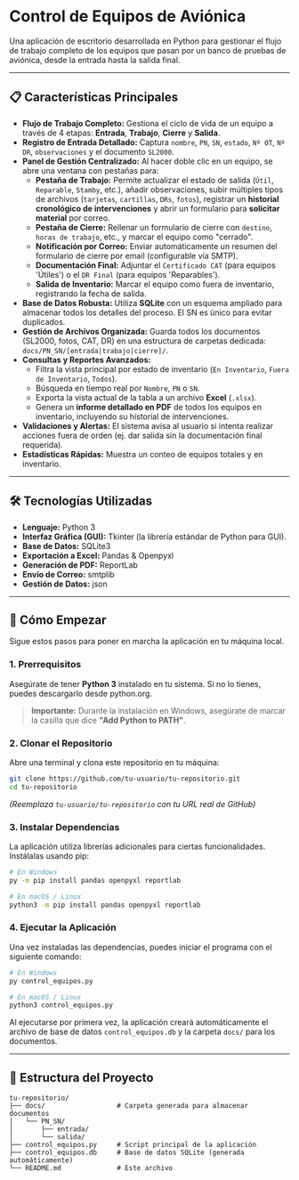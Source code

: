 # Control de Equipos de Aviónica

Una aplicación de escritorio desarrollada en Python para gestionar el flujo de trabajo completo de los equipos que pasan por un banco de pruebas de aviónica, desde la entrada hasta la salida final.

---

## 📋 Características Principales
*   **Flujo de Trabajo Completo:** Gestiona el ciclo de vida de un equipo a través de 4 etapas: **Entrada**, **Trabajo**, **Cierre** y **Salida**.
*   **Registro de Entrada Detallado:** Captura `nombre`, `PN`, `SN`, `estado`, `Nº OT`, `Nº DR`, `observaciones` y el documento `SL2000`.
*   **Panel de Gestión Centralizado:** Al hacer doble clic en un equipo, se abre una ventana con pestañas para:
    *   **Pestaña de Trabajo:** Permite actualizar el estado de salida (`Útil`, `Reparable`, `Stamby`, etc.), añadir observaciones, subir múltiples tipos de archivos (`tarjetas`, `cartillas`, `DRs`, `fotos`), registrar un **historial cronológico de intervenciones** y abrir un formulario para **solicitar material** por correo.
    *   **Pestaña de Cierre:** Rellenar un formulario de cierre con `destino`, `horas de trabajo`, etc., y marcar el equipo como "cerrado".
    *   **Notificación por Correo:** Enviar automáticamente un resumen del formulario de cierre por email (configurable vía SMTP).
    *   **Documentación Final:** Adjuntar el `Certificado CAT` (para equipos 'Útiles') o el `DR Final` (para equipos 'Reparables').
    *   **Salida de Inventario:** Marcar el equipo como fuera de inventario, registrando la fecha de salida.
*   **Base de Datos Robusta:** Utiliza **SQLite** con un esquema ampliado para almacenar todos los detalles del proceso. El SN es único para evitar duplicados.
*   **Gestión de Archivos Organizada:** Guarda todos los documentos (SL2000, fotos, CAT, DR) en una estructura de carpetas dedicada: `docs/PN_SN/[entrada|trabajo|cierre]/`.
*   **Consultas y Reportes Avanzados:**
    *   Filtra la vista principal por estado de inventario (`En Inventario`, `Fuera de Inventario`, `Todos`).
    *   Búsqueda en tiempo real por `Nombre`, `PN` o `SN`.
    *   Exporta la vista actual de la tabla a un archivo **Excel** (`.xlsx`).
    *   Genera un **informe detallado en PDF** de todos los equipos en inventario, incluyendo su historial de intervenciones.
*   **Validaciones y Alertas:** El sistema avisa al usuario si intenta realizar acciones fuera de orden (ej. dar salida sin la documentación final requerida).
*   **Estadísticas Rápidas:** Muestra un conteo de equipos totales y en inventario.

---

## 🛠️ Tecnologías Utilizadas

*   **Lenguaje:** Python 3
*   **Interfaz Gráfica (GUI):** Tkinter (la librería estándar de Python para GUI).
*   **Base de Datos:** SQLite3
*   **Exportación a Excel:** Pandas & Openpyxl
*   **Generación de PDF:** ReportLab
*   **Envío de Correo:** smtplib
*   **Gestión de Datos:** json

---

## 🚀 Cómo Empezar

Sigue estos pasos para poner en marcha la aplicación en tu máquina local.

### 1. Prerrequisitos

Asegúrate de tener **Python 3** instalado en tu sistema. Si no lo tienes, puedes descargarlo desde python.org.

> **Importante:** Durante la instalación en Windows, asegúrate de marcar la casilla que dice **"Add Python to PATH"**.

### 2. Clonar el Repositorio

Abre una terminal y clona este repositorio en tu máquina:

```bash
git clone https://github.com/tu-usuario/tu-repositorio.git
cd tu-repositorio
```
*(Reemplaza `tu-usuario/tu-repositorio` con tu URL real de GitHub)*

### 3. Instalar Dependencias

La aplicación utiliza librerías adicionales para ciertas funcionalidades. Instálalas usando pip:

```bash
# En Windows
py -m pip install pandas openpyxl reportlab

# En macOS / Linux
python3 -m pip install pandas openpyxl reportlab
```

### 4. Ejecutar la Aplicación

Una vez instaladas las dependencias, puedes iniciar el programa con el siguiente comando:

```bash
# En Windows
py control_equipos.py

# En macOS / Linux
python3 control_equipos.py
```

Al ejecutarse por primera vez, la aplicación creará automáticamente el archivo de base de datos `control_equipos.db` y la carpeta `docs/` para los documentos.

---

## 📂 Estructura del Proyecto

```
tu-repositorio/
├── docs/                  # Carpeta generada para almacenar documentos
│   └── PN_SN/
│       ├── entrada/
│       └── salida/
├── control_equipos.py     # Script principal de la aplicación
├── control_equipos.db     # Base de datos SQLite (generada automáticamente)
└── README.md              # Este archivo
```
